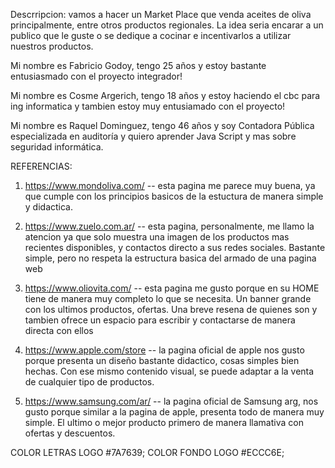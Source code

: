 Descrripcion: vamos a hacer un Market Place que venda aceites de oliva principalmente, entre otros productos regionales. La idea seria encarar a un publico que le guste o se dedique a cocinar e incentivarlos a utilizar nuestros productos.

Mi nombre es Fabricio Godoy, tengo 25 años y estoy bastante entusiasmado con el proyecto integrador!

Mi nombre es Cosme Argerich, tengo 18 años y estoy haciendo el cbc para ing informatica y tambien estoy muy entusiamado con el proyecto!

Mi nombre es Raquel Dominguez, tengo 46 años y soy Contadora Pública especializada en auditoría y quiero aprender Java Script y mas sobre seguridad informática.

REFERENCIAS: 
1) https://www.mondoliva.com/ -- esta pagina me parece muy buena, ya que cumple con los principios basicos de la estuctura de manera simple y didactica.

2) https://www.zuelo.com.ar/ -- esta pagina, personalmente, me llamo la atencion ya que solo muestra una imagen de los productos mas recientes disponibles, y contactos directo a sus redes sociales. Bastante simple, pero no respeta la estructura basica del armado de una pagina web

3) https://www.oliovita.com/ -- esta pagina me gusto porque en su HOME tiene de manera muy completo lo que se necesita. Un banner grande con los ultimos productos, ofertas. Una breve resena de quienes son y tambien ofrece un espacio para escribir y contactarse de manera directa con ellos 

4) https://www.apple.com/store -- la pagina oficial de apple nos gusto porque presenta un diseño bastante didactico, cosas simples bien hechas. Con ese mismo contenido visual, se puede adaptar a la venta de cualquier tipo de productos.

5) https://www.samsung.com/ar/ -- la pagina oficial de Samsung arg, nos gusto porque similar a la pagina de apple, presenta todo de manera muy simple. El ultimo o mejor producto primero de manera llamativa con ofertas y descuentos.


COLOR LETRAS LOGO #7A7639;
COLOR FONDO LOGO  #ECCC6E;
